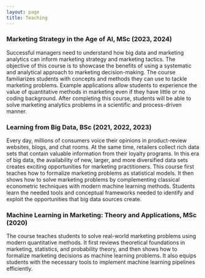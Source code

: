 ```yaml
---
layout: page
title: Teaching
---
```



### Marketing Strategy in the Age of AI, MSc (2023, 2024)
<list>
Successful managers need to understand how big data and marketing analytics can inform
marketing strategy and marketing tactics. The objective of this course is to showcase the
benefits of using a systematic and analytical approach to marketing decision-making. The
course familiarizes students with concepts and methods they can use to tackle marketing
problems. Example applications allow students to experience the value of quantitative
methods in marketing even if they have little or no coding background. After completing
this course, students will be able to solve marketing analytics problems in a scientific
and process-driven manner.
</list>

### Learning from Big Data, BSc (2021, 2022, 2023)
<list>
Every day, millions of consumers voice their opinions in product-review websites, blogs,
and chat rooms. At the same time, retailers collect rich data sets that contain valuable
information from their loyalty programs. In this era of big data, the availability of new,
larger, and more diversified data sets creates exciting opportunities for marketing
practitioners. This course first teaches how to formalize marketing problems as
statistical models. It then shows how to solve marketing problems by complementing
classical econometric techniques with modern machine learning methods. Students learn the
needed tools and conceptual frameworks needed to identify and exploit the opportunities
that big data sources create.
</list>

### Machine Learning in Marketing: Theory and Applications, MSc (2020)
<list>
The course teaches students to solve real-world marketing problems using modern
quantitative methods. It first reviews theoretical foundations in marketing, statistics,
and probability theory, and then shows how to formalize marketing decisions as machine
learning problems. It also equips students with the necessary tools to implement machine
learning pipelines efficiently.
</list>

